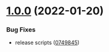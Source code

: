 # [1.0.0](https://github.com/FrontLabsOfficial/vue-agile/compare/v2.0.0...v1.0.0) (2022-01-20)


### Bug Fixes

* release scripts ([0749845](https://github.com/FrontLabsOfficial/vue-agile/commit/0749845b1772c30b1c826520a6e0cc3c11838acf))



